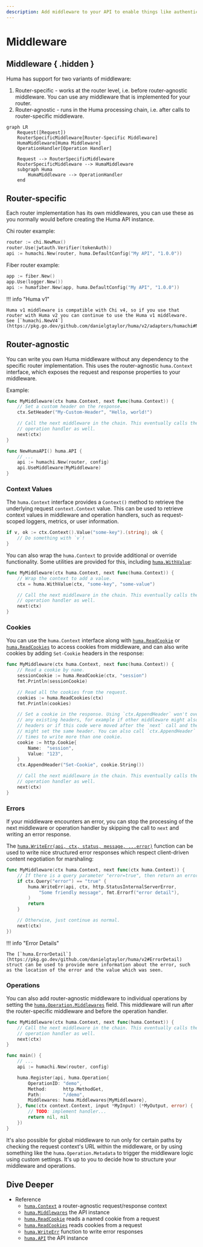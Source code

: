 ```yaml
---
description: Add middleware to your API to enable things like authentication, logging, and more.
---
```


# Middleware

## Middleware { .hidden }

Huma has support for two variants of middleware:

1. Router-specific - works at the router level, i.e. before router-agnostic middleware. You can use any middleware that is implemented for your router.
2. Router-agnostic - runs in the Huma processing chain, i.e. after calls to router-specific middleware.

```mermaid
graph LR
	Request([Request])
	RouterSpecificMiddleware[Router-Specific Middleware]
	HumaMiddleware[Huma Middleware]
	OperationHandler[Operation Handler]

	Request --> RouterSpecificMiddleware
	RouterSpecificMiddleware --> HumaMiddleware
	subgraph Huma
		HumaMiddleware --> OperationHandler
	end
```

## Router-specific

Each router implementation has its own middlewares, you can use these as you normally would before creating the Huma API instance.

Chi router example:

```go title="code.go"
router := chi.NewMux()
router.Use(jwtauth.Verifier(tokenAuth))
api := humachi.New(router, huma.DefaultConfig("My API", "1.0.0"))
```

Fiber router example:

```go title="code.go"
app := fiber.New()
app.Use(logger.New())
api := humafiber.New(app, huma.DefaultConfig("My API", "1.0.0"))
```

!!! info "Huma v1"

    Huma v1 middleware is compatible with Chi v4, so if you use that router with Huma v2 you can continue to use the Huma v1 middleware. See [`humachi.NewV4`](https://pkg.go.dev/github.com/danielgtaylor/huma/v2/adapters/humachi#NewV4).

## Router-agnostic

You can write you own Huma middleware without any dependency to the specific router implementation. This uses the router-agnostic `huma.Context` interface, which exposes the request and response properties to your middleware.

Example:

```go title="code.go"
func MyMiddleware(ctx huma.Context, next func(huma.Context)) {
	// Set a custom header on the response.
	ctx.SetHeader("My-Custom-Header", "Hello, world!")

	// Call the next middleware in the chain. This eventually calls the
	// operation handler as well.
	next(ctx)
}

func NewHumaAPI() huma.API {
	// ...
	api := humachi.New(router, config)
	api.UseMiddleware(MyMiddleware)
}
```

### Context Values

The `huma.Context` interface provides a `Context()` method to retrieve the underlying request `context.Context` value. This can be used to retrieve context values in middleware and operation handlers, such as request-scoped loggers, metrics, or user information.

```go title="code.go"
if v, ok := ctx.Context().Value("some-key").(string); ok {
	// Do something with `v`!
}
```

You can also wrap the `huma.Context` to provide additional or override functionality. Some utilities are provided for this, including [`huma.WithValue`](https://pkg.go.dev/github.com/danielgtaylor/huma/v2#WithValue):

```go title="code.go"
func MyMiddleware(ctx huma.Context, next func(huma.Context)) {
	// Wrap the context to add a value.
	ctx = huma.WithValue(ctx, "some-key", "some-value")

	// Call the next middleware in the chain. This eventually calls the
	// operation handler as well.
	next(ctx)
}
```

### Cookies

You can use the `huma.Context` interface along with [`huma.ReadCookie`](https://pkg.go.dev/github.com/danielgtaylor/huma/v2#ReadCookie) or [`huma.ReadCookies`](https://pkg.go.dev/github.com/danielgtaylor/huma/v2#ReadCookies) to access cookies from middleware, and can also write cookies by adding `Set-Cookie` headers in the response:

```go
func MyMiddleware(ctx huma.Context, next func(huma.Context)) {
	// Read a cookie by name.
	sessionCookie := huma.ReadCookie(ctx, "session")
	fmt.Println(sessionCookie)

	// Read all the cookies from the request.
	cookies := huma.ReadCookies(ctx)
	fmt.Println(cookies)

	// Set a cookie in the response. Using `ctx.AppendHeader` won't overwrite
	// any existing headers, for example if other middleware might also set
	// headers or if this code were moved after the `next` call and the operation
	// might set the same header. You can also call `ctx.AppendHeader` multiple
	// times to write more than one cookie.
	cookie := http.Cookie{
		Name:  "session",
		Value: "123",
	}
	ctx.AppendHeader("Set-Cookie", cookie.String())

	// Call the next middleware in the chain. This eventually calls the
	// operation handler as well.
	next(ctx)
}
```

### Errors

If your middleware encounters an error, you can stop the processing of the next middleware or operation handler by skipping the call to `next` and writing an error response.

The [`huma.WriteErr(api, ctx, status, message, ...error)`](https://pkg.go.dev/github.com/danielgtaylor/huma/v2#WriteErr) function can be used to write nice structured error responses which respect client-driven content negotiation for marshaling:

```go title="code.go"
func MyMiddleware(ctx huma.Context, next func(ctx huma.Context)) {
	// If there is a query parameter "error=true", then return an error
	if ctx.Query("error") == "true" {
		huma.WriteErr(api, ctx, http.StatusInternalServerError,
			"Some friendly message", fmt.Errorf("error detail"),
		)
		return
	}

	// Otherwise, just continue as normal.
	next(ctx)
})
```

!!! info "Error Details"

    The [`huma.ErrorDetail`](https://pkg.go.dev/github.com/danielgtaylor/huma/v2#ErrorDetail) struct can be used to provide more information about the error, such as the location of the error and the value which was seen.

### Operations

You can also add router-agnostic middleware to individual operations by setting the [`huma.Operation.Middlewares`](https://pkg.go.dev/github.com/danielgtaylor/huma/v2#Operation) field. This middleware will run after the router-specific middleware and before the operation handler.

```go title="code.go"
func MyMiddleware(ctx huma.Context, next func(huma.Context)) {
	// Call the next middleware in the chain. This eventually calls the
	// operation handler as well.
	next(ctx)
}

func main() {
	// ...
	api := humachi.New(router, config)

	huma.Register(api, huma.Operation{
		OperationID: "demo",
		Method:      http.MethodGet,
		Path:        "/demo",
		Middlewares: huma.Middlewares{MyMiddleware},
	}, func(ctx context.Context, input *MyInput) (*MyOutput, error) {
		// TODO: implement handler...
		return nil, nil
	})
}
```

It's also possible for global middleware to run only for certain paths by checking the request context's URL within the middleware, or by using something like the `huma.Operation.Metadata` to trigger the middleware logic using custom settings. It's up to you to decide how to structure your middleware and operations.

## Dive Deeper

-   Reference
    -   [`huma.Context`](https://pkg.go.dev/github.com/danielgtaylor/huma/v2#Context) a router-agnostic request/response context
    -   [`huma.Middlewares`](https://pkg.go.dev/github.com/danielgtaylor/huma/v2#Middlewares) the API instance
    -   [`huma.ReadCookie`](https://pkg.go.dev/github.com/danielgtaylor/huma/v2#ReadCookie) reads a named cookie from a request
    -   [`huma.ReadCookies`](https://pkg.go.dev/github.com/danielgtaylor/huma/v2#ReadCookies) reads cookies from a request
    -   [`huma.WriteErr`](https://pkg.go.dev/github.com/danielgtaylor/huma/v2#WriteErr) function to write error responses
    -   [`huma.API`](https://pkg.go.dev/github.com/danielgtaylor/huma/v2#API) the API instance
